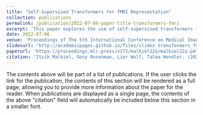 ```yaml
---
title: "Self-Supervised Transformers for fMRI Representation"
collection: publications
permalink: /publication/2022-07-06-paper-title-transformers-fmri
excerpt: 'This paper explores the use of self-supervised transformers for fMRI data analysis, benchmarking the Human Connectome Project and several other publically available datasets.'
date: 2022-07-06
venue: 'Proceedings of The 5th International Conference on Medical Imaging with Deep Learning'
slidesurl: 'http://academicpages.github.io/files/slides_transformers_fmri_2022.pdf'
paperurl: 'https://proceedings.mlr.press/v172/malkiel22a/malkiel22a.pdf'
citation: 'Itzik Malkiel, Gony Rosenman, Lior Wolf, Talma Hendler. (2022). &quot;Self-Supervised Transformers for fMRI Representation.&quot; <i>Proceedings of The 5th International Conference on Medical Imaging with Deep Learning</i>. 172:895-913.'
---
```


The contents above will be part of a list of publications. If the user clicks the link for the publication, the contents of this section will be rendered as a full page, allowing you to provide more information about the paper for the reader. When publications are displayed as a single page, the contents of the above "citation" field will automatically be included below this section in a smaller font.
